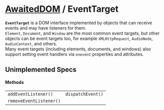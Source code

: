 # [AwaitedDOM](/docs/basic-client/awaited-dom) <span>/</span> EventTarget

<div class='overview'><strong><code>EventTarget</code></strong> is a DOM interface implemented by objects that can receive events and may have listeners for them.</div>

<div class='overview'><code>Element</code>, <code>Document</code>, and <code>Window</code> are the most common event targets, but other objects can be event targets too, for example <code>XMLHttpRequest</code>, <code>AudioNode</code>, <code>AudioContext</code>, and others.</div>

<div class='overview'>Many event targets (including elements, documents, and windows) also support setting event handlers via <code>on<em>event</em></code> properties and attributes.</div>

## Unimplemented Specs

#### Methods

|     |     |
| --- | --- |
| `addEventListener()` | `dispatchEvent()` |
| `removeEventListener()` |  |
